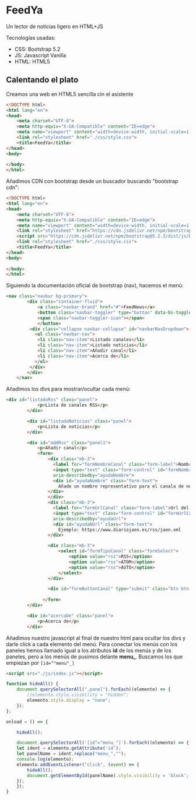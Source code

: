 # FeedYa

Un lector de noticias ligero en HTML+JS

Tecnologías usadas:

* CSS: Bootstrap 5.2
* JS: Javascript Vanilla
* HTML: HTML5

## Calentando el plato

Creamos una web en HTML5 sencilla cin el asistente

```html
<!DOCTYPE html>
<html lang="en">
<head>
    <meta charset="UTF-8">
    <meta http-equiv="X-UA-Compatible" content="IE=edge">
    <meta name="viewport" content="width=device-width, initial-scale=1.0">
    <link rel="stylesheet" href="./css/style.css">
    <title>FeedYa</title>
</head>
<body>
    
</body>
</html>
```

Añadimos CDN con bootstrap desde un buscador buscando "bootstrap cdn":
```html
<!DOCTYPE html>
<html lang="en">
<head>
    <meta charset="UTF-8">
    <meta http-equiv="X-UA-Compatible" content="IE=edge">
    <meta name="viewport" content="width=device-width, initial-scale=1.0">
    <link rel="stylesheet" href="https://cdn.jsdelivr.net/npm/bootstrap@5.2.3/dist/css/bootstrap.min.css" integrity="sha384-rbsA2VBKQhggwzxH7pPCaAqO46MgnOM80zW1RWuH61DGLwZJEdK2Kadq2F9CUG65" crossorigin="anonymous">
    <script src="https://cdn.jsdelivr.net/npm/bootstrap@5.2.3/dist/js/bootstrap.min.js" integrity="sha384-cuYeSxntonz0PPNlHhBs68uyIAVpIIOZZ5JqeqvYYIcEL727kskC66kF92t6Xl2V" crossorigin="anonymous"></script>
    <link rel="stylesheet" href="./css/style.css">
    <title>FeedYa</title>
</head>
<body>
    
</body>
</html>
```

Siguiendo la documentación oficial de bootstrap (nav), hacemos el menú:
```html
<nav class="navbar bg-primary">
        <div class="container-fluid">
            <a class="navbar-brand" href="#">FeedNews</a>
            <button class="navbar-toggler" type="button" data-bs-toggle="collapse" data-bs-target="#navbarNavDropdown" aria-controls="navbarNavDropdown" aria-expanded="false" aria-label="Toggle navigation">
            <span class="navbar-toggler-icon"></span>
            </button>
         <div class="collapse navbar-collapse" id="navbarNavDropdown">
           <ul class="navbar-nav">
            <li class="nav-item">Listado canales</li>
            <li class="nav-item">Listado noticias</li>
            <li class="nav-item">Añadir canal</li>
            <li class="nav-item">Acerca de</li>
           </ul>
         </div>
        </div>
    </nav>
```

Añadimos los divs para mostrar/ocultar cada menú:
```html
<div id="listadoRss" class="panel">
            <p>Lista de canales RSS</p>
        </div>

        <div id="listadoNoticias" class="panel">
            <p>Lista de noticias</p>
        </div>

        <div id="addRss" class="panel1">
            <p>Añadir canal</p>
            <form>
                <div class="mb-3">
                  <label for="formNombreCanal" class="form-label">Nombre del canal</label>
                  <input type="text" class="form-control" id="formNombreCanal" 
                  aria-describedby="ayudaNombre">
                  <div id="ayudaNombre" class="form-text">
                    Añade un nombre representativo para el canala de noticias
                </div>
                </div>
                <div class="mb-3">
                  <label for="formUrlCanal" class="form-label">Url del canal</label>
                  <input type="text" class="form-control" id="formUrlCanal" 
                  aria-describedby="ayudaUrl">
                  <div id="ayudaNUrl" class="form-text">
                    Ejemplo: https://www.diariojaen.es/rss/jaen.xml
                </div>

                <div class="mb-3">
                    <select id="formTipoCanal" class="formSelect">
                        <option value="rss">RSS</option>
                        <option value="rss">ATOM</option>
                        <option value="rss">AUTO</option>
                    </select>
                </div>

                <div id="formButtonCanal" type="submit" class="btn btn-primary">Añadir</div>
                
              </form>
        </div>

        <div id="acercaDe" class="panel">
            <p>Acerca de</p>
        </div>
```

Añadimos nuestro javascript al final de nuestro html para ocultar los divs y darle click a cada elemento del menú.
Para conectar los menús con los paneles hemos llamado igual a los atributos **id** de los menús
y de los paneles, pero a los menús de pusimos delante **menu_**. Buscamos los que empiezan por
```[id=^"menu"_]```

```html
<script src="./js/index.js"></script>
```

```js
function hideAll() {
    document.querySelectorAll(".panel").forEach((elemento) => {
        //elemento.style.visibility = "hidden";
        elemento.style.display = "none";
    });
};

onload = () => {

    hideAll();

    document.querySelectorAll('[id^="menu_"]').forEach((elemento) => {
    let ident = elemento.getAttribute('id');
    let panelName = ident.replace("menu_","");
    console.log(elemento);
    elemento.addEventListener("click", (event) => {
        hideAll();
        document.getElementById(panelName).style.visibility = 'block';
    });
    });
}
```


